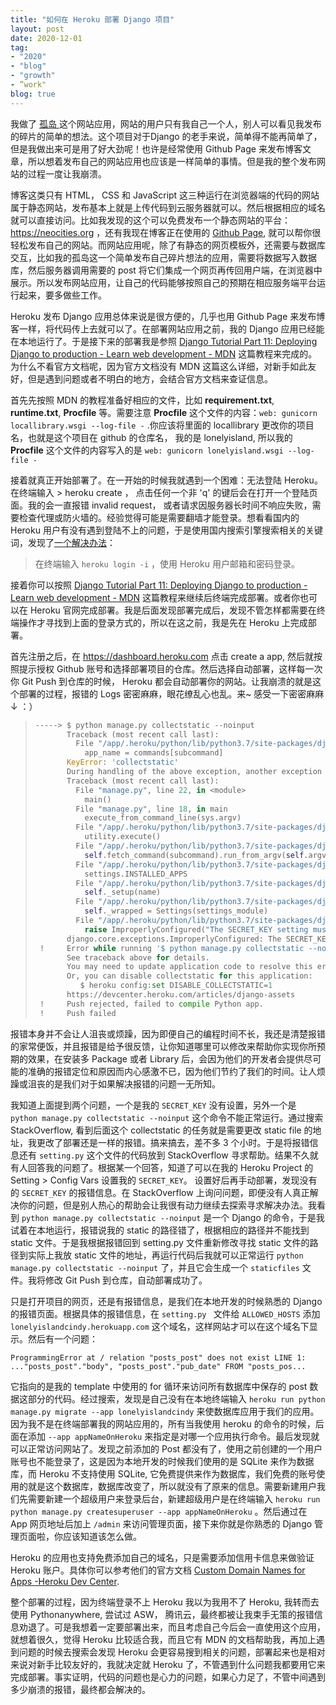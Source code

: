 ```yaml
---
title: "如何在 Heroku 部署 Django 项目"
layout: post
date: 2020-12-01
tag:
- "2020"
- "blog"
- "growth"
- ”work"
blog: true
---
```


我做了 [孤岛 ](https://github.com/wkeiss/lonelyisland)这个网站应用，网站的用户只有我自己一个人，别人可以看见我发布的碎片的简单的想法。这个项目对于Django 的老手来说，简单得不能再简单了，但是我做出来可是用了好大劲呢！也许是经常使用 Github Page 来发布博客文章，所以想着发布自己的网站应用也应该是一样简单的事情。但是我的整个发布网站的过程一度让我崩溃。

博客这类只有 HTML， CSS 和 JavaScript 这三种运行在浏览器端的代码的网站属于静态网站，发布基本上就是上传代码到云服务器就可以。然后根据相应的域名就可以直接访问。比如我发现的这个可以免费发布一个静态网站的平台：  https://neocities.org ，还有我现在博客正在使用的 [Github Page](https://pages.github.com/), 就可以帮你很轻松发布自己的网站。而网站应用呢，除了有静态的网页模板外，还需要与数据库交互，比如我的孤岛这一个简单发布自己碎片想法的应用，需要将数据写入数据库，然后服务器调用需要的 post 将它们集成一个网页再传回用户端，在浏览器中展示。所以发布网站应用，让自己的代码能够按照自己的预期在相应服务端平台运行起来，要多做些工作。

Heroku 发布 Django 应用总体来说是很方便的，几乎也用 Github Page 来发布博客一样，将代码传上去就可以了。在部署网站应用之前，我的 Django 应用已经能在本地运行了。于是接下来的部署我是参照 [Django Tutorial Part 11: Deploying Django to production - Learn web development - MDN](https://developer.mozilla.org/en-US/docs/Learn/Server-side/Django/Deployment) 这篇教程来完成的。为什么不看官方文档呢，因为官方文档没有 MDN 这篇这么详细，对新手如此友好，但是遇到问题或者不明白的地方，会结合官方文档来查证信息。

首先先按照 MDN 的教程准备好相应的文件，比如 **requirement.txt**, **runtime.txt**, **Procfile** 等。需要注意 **Procfile** 这个文件的内容：`web: gunicorn locallibrary.wsgi --log-file -` .你应该将里面的 locallibrary 更改你的项目名，也就是这个项目在 github 的仓库名， 我的是 lonelyisland, 所以我的 **Procfile** 这个文件的内容写入的是 `web: gunicorn lonelyisland.wsgi --log-file -` 

接着就真正开始部署了。在一开始的时候我就遇到一个困难：无法登陆 Heroku。在终端输入 > heroku create ， 点击任何一个非 'q' 的键后会在打开一个登陆页面。我的会一直报错 invalid request， 或者请求因服务器长时间不响应失败，需要检查代理或防火墙的。经验觉得可能是需要翻墙才能登录。想看看国内的 Heroku 用户有没有遇到登陆不上的问题，于是使用国内搜索引擎搜索相关的关键词，发现了[一个解决办法](https://blog.csdn.net/qq_42951560/article/details/109717160)：

>  在终端输入 `heroku login -i` ，使用 Heroku 用户邮箱和密码登录。

接着你可以按照 [Django Tutorial Part 11: Deploying Django to production - Learn web development - MDN](https://developer.mozilla.org/en-US/docs/Learn/Server-side/Django/Deployment) 这篇教程来继续后终端完成部署。或者你也可以在 Heroku 官网完成部署。我是后面发现部署完成后，发现不管怎样都需要在终端操作才寻找到上面的登录方式的，所以在这之前，我是先在 Heroku 上完成部署。

首先注册之后，在 https://dashboard.heroku.com 点击 create a app, 然后就按照提示授权 Github 账号和选择部署项目的仓库。然后选择自动部署，这样每一次你 Git Push 到仓库的时候， Heroku 都会自动部署你的网站。让我崩溃的就是这个部署的过程，报错的 Logs 密密麻麻，眼花缭乱心也乱。来~ 感受一下密密麻麻 ↓ ：）

> ```python
> -----> $ python manage.py collectstatic --noinput
>        Traceback (most recent call last):
>          File "/app/.heroku/python/lib/python3.7/site-packages/django/core/management/__init__.py", line 224, in fetch_command
>            app_name = commands[subcommand]
>        KeyError: 'collectstatic'
>        During handling of the above exception, another exception occurred:
>        Traceback (most recent call last):
>          File "manage.py", line 22, in <module>
>            main()
>          File "manage.py", line 18, in main
>            execute_from_command_line(sys.argv)
>          File "/app/.heroku/python/lib/python3.7/site-packages/django/core/management/__init__.py", line 401, in execute_from_command_line
>            utility.execute()
>          File "/app/.heroku/python/lib/python3.7/site-packages/django/core/management/__init__.py", line 395, in execute
>            self.fetch_command(subcommand).run_from_argv(self.argv)
>          File "/app/.heroku/python/lib/python3.7/site-packages/django/core/management/__init__.py", line 231, in fetch_command
>            settings.INSTALLED_APPS
>          File "/app/.heroku/python/lib/python3.7/site-packages/django/conf/__init__.py", line 83, in __getattr__
>            self._setup(name)
>          File "/app/.heroku/python/lib/python3.7/site-packages/django/conf/__init__.py", line 70, in _setup
>            self._wrapped = Settings(settings_module)
>          File "/app/.heroku/python/lib/python3.7/site-packages/django/conf/__init__.py", line 196, in __init__
>            raise ImproperlyConfigured("The SECRET_KEY setting must not be empty.")
>        django.core.exceptions.ImproperlyConfigured: The SECRET_KEY setting must not be empty.
>  !     Error while running '$ python manage.py collectstatic --noinput'.
>        See traceback above for details.
>        You may need to update application code to resolve this error.
>        Or, you can disable collectstatic for this application:
>           $ heroku config:set DISABLE_COLLECTSTATIC=1
>        https://devcenter.heroku.com/articles/django-assets
>  !     Push rejected, failed to compile Python app.
>  !     Push failed
> ```

报错本身并不会让人沮丧或烦躁，因为即便自己的编程时间不长，我还是清楚报错的家常便饭，并且报错是给予很反馈，让你知道哪里可以修改来帮助你实现你所预期的效果，在安装多 Package 或者 Library 后，会因为他们的开发者会提供尽可能的准确的报错定位和原因而内心感激不已，因为他们节约了我们的时间。让人烦躁或沮丧的是我们对于如果解决报错的问题一无所知。

我知道上面提到两个问题，一个是我的 `SECRET_KEY` 没有设置，另外一个是 ` python manage.py collectstatic --noinput` 这个命令不能正常运行。通过搜索 StackOverflow, 看到后面这个 collectstatic 的任务就是需要更改 static file 的地址，我更改了部署还是一样的报错。搞来搞去，差不多  3 个小时。于是将报错信息还有 `setting.py` 这个文件的代码放到 StackOverflow 寻求帮助。结果不久就有人回答我的问题了。根据某一个回答，知道了可以在我的 Heroku Project 的 Setting > Config Vars 设置我的 `SECRET_KEY`。 设置好后再手动部署，发现没有的 `SECRET_KEY` 的报错信息。在 StackOverflow 上询问问题，即便没有人真正解决你的问题，但是别人热心的帮助会让我很有动力继续去探索寻求解决办法。我看到 `python manage.py collectstatic --noinput`  是一个 Django 的命令，于是我试着在本地运行，报错说我的 static 的路径错了，根据相应的路径并不能找到 static  文件。于是我根据报错回到 setting.py 文件重新修改寻找 static 文件的路径到实际上我放 static 文件的地址，再运行代码后我就可以正常运行 `python manage.py collectstatic --noinput`  了，并且它会生成一个 `staticfiles` 文件。我将修改 Git Push 到仓库，自动部署成功了。

只是打开项目的网页，还是有报错信息，是我们在本地开发的时候熟悉的 Django 的报错页面。根据具体的报错信息，在 `setting.py ` 文件给 `ALLOWED_HOSTS` 添加 `lonelyislandcindy.herokuapp.com`  这个域名，这样网站才可以在这个域名下显示。然后有一个问题：

`ProgrammingError at /
relation "posts_post" does not exist LINE 1: ..."posts_post"."body", "posts_post"."pub_date" FROM "posts_pos...`

它指向的是我的 template 中使用的  for 循环来访问所有数据库中保存的 post 数据这部分的代码。经过搜索，发现是自己没有在本地终端输入 `heroku run python manage.py migrate --app lonelyislandcindy`  来使数据库应用于我们的应用。因为我不是在终端部署我的网站应用的，所有当我使用 heroku 的命令的时候，后面在添加 `--app appNameOnHeroku` 来指定是对哪一个应用执行命令。最后发现就可以正常访问网站了。发现之前添加的  Post 都没有了，使用之前创建的一个用户账号也不能登录了，这是因为本地开发的时候我们使用的是 SQLite 来作为数据库，而 Heroku 不支持使用 SQLite, 它免费提供来作为数据库，我们免费的账号使用的就是这个数据库，数据库改变了，所以就没有了原来的信息。需要新建用户我们先需要新建一个超级用户来登录后台，新建超级用户是在终端输入 `heroku run python manage.py createsuperuser --app appNameOnHeroku` 。然后通过在 App 网页地址后加上 `/admin` 来访问管理页面，接下来你就是你熟悉的 Django 管理页面啦，你应该知道该怎么做。

Heroku 的应用也支持免费添加自己的域名，只是需要添加信用卡信息来做验证 Heroku 账户。具体你可以参考他们的官方文档 [Custom Domain Names for Apps -Heroku Dev Center](https://devcenter.heroku.com/articles/custom-domains).

整个部署的过程，因为终端登录不上 Heroku 我以为我用不了 Heroku, 我转而去使用 Pythonanywhere, 尝试过 ASW， 腾讯云，最终都被让我束手无策的报错信息劝退了。可是我想着一定要部署出来，而且考虑自己今后会一直使用这个应用，就想着很久，觉得 Heroku 比较适合我，而且它有 MDN 的文档帮助我，再加上遇到问题的时候去搜索会发现 Heroku 会更容易搜到相关的问题，部署起来也是相对来说对新手比较友好的，我就决定就 Heroku 了，不管遇到什么问题我都要用它来完成部署。事实证明，代码的问题也是心力的问题，如果心力足了，不管中间遇到多少崩溃的报错，最终都会解决的。